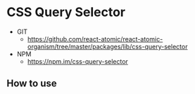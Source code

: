 CSS Query Selector
===============
   * GIT
      * https://github.com/react-atomic/react-atomic-organism/tree/master/packages/lib/css-query-selector
   * NPM
      * https://npm.im/css-query-selector

## How to use
```
```


